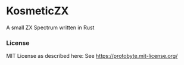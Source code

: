 # KosmeticZX

A small ZX Spectrum written in Rust

### License

MIT License as described here: See https://protobyte.mit-license.org/